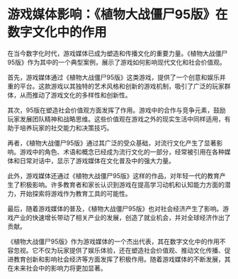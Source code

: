 # 游戏媒体影响：《植物大战僵尸95版》在数字文化中的作用

在当今数字化时代，游戏媒体已成为塑造和传播文化的重要力量。《植物大战僵尸95版》作为其中的一个典型案例，展示了游戏如何影响现代文化和社会价值观。

首先，游戏媒体通过《植物大战僵尸95版》这类游戏，提供了一个创意和娱乐并重的平台。这款游戏以其独特的艺术风格和创新的游戏机制，吸引了广泛的玩家群体，从而推动了游戏文化的多样性和创新性。

其次，95版在塑造社会价值观方面发挥了作用。游戏中的合作与竞争元素，鼓励玩家发展团队精神和战略思维。这些价值观在游戏之外的现实生活中同样适用，有助于培养玩家的社交能力和决策技巧。

再者，《植物大战僵尸95版》通过其广泛的受众基础，对流行文化产生了显著影响。游戏中的角色、术语和概念已经成为流行文化的一部分，经常被引用在各种媒体和日常对话中，显示了游戏媒体在文化普及中的强大力量。

此外，游戏媒体还通过《植物大战僵尸95版》这样的作品，对年轻一代的教育产生了积极影响。许多教育者和家长认识到游戏在提高学习动机和认知能力方面的潜力，开始探索将游戏作为教育工具的可能性。

最后，随着游戏媒体的普及，《植物大战僵尸95版》也对社会经济产生了影响。游戏产业的快速增长带动了相关产业的发展，创造了就业机会，并对全球经济作出了贡献。

《植物大战僵尸95版》作为游戏媒体的一个杰出代表，其在数字文化中的作用不容忽视。它不仅为玩家提供了娱乐体验，还在塑造社会价值观、推动文化传播、促进教育创新和影响社会经济等方面发挥了积极作用。随着游戏媒体的不断发展，其在未来社会中的影响力将更加显著。